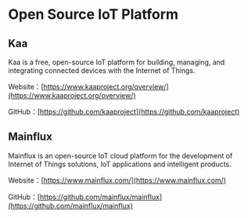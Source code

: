 # Open Source IoT Platform

## Kaa

Kaa is a free, open-source IoT platform for building, managing, and integrating connected devices with the Internet of Things.

Website：[https://www.kaaproject.org/overview/](https://www.kaaproject.org/overview/)

GitHub：[https://github.com/kaaproject](https://github.com/kaaproject)

## Mainflux

Mainflux is an open-source IoT cloud platform for the development of Internet of Things solutions, IoT applications and intelligent products.

Website：[https://www.mainflux.com/](https://www.mainflux.com/)

GitHub：[https://github.com/mainflux/mainflux](https://github.com/mainflux/mainflux)


